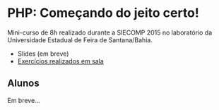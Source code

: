 # PHP: Começando do jeito certo!
Mini-curso de 8h realizado durante a SIECOMP 2015 no laboratório da Universidade Estadual de Feira de Santana/Bahia.

* Slides (em breve)
* [Exercícios realizados em sala](https://github.com/jonataa/php-siecomp-2015/tree/master/exemplos)

## Alunos

Em breve...